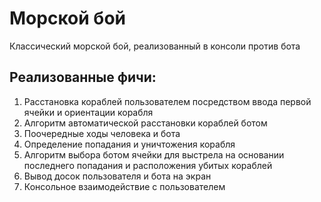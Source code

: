 # Морской бой

Классический морской бой, реализованный в консоли против бота

## Реализованные фичи:
1. Расстановка кораблей пользователем посредством ввода первой ячейки и ориентации корабля
2. Алгоритм автоматической расстановки кораблей ботом
3. Поочередные ходы человека и бота
4. Определение попадания и уничтожения корабля
5. Алгоритм выбора ботом ячейки для выстрела на основании последнего попадания и расположения убитых кораблей
6. Вывод досок пользователя и бота на экран
7. Консольное взаимодействие с пользователем
